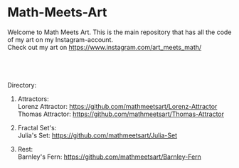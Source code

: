 # Math-Meets-Art
Welcome to Math Meets Art. This is the main repository that has all the code of my art on my Instagram-account.   
Check out my art on https://www.instagram.com/art_meets_math/
<br>
<br>   
<br> 
<br>
Directory:<br>
   1) Attractors:   
      Lorenz Attractor: https://github.com/mathmeetsart/Lorenz-Attractor   
      Thomas Attractor: https://github.com/mathmeetsart/Thomas-Attractor   
   
   3) Fractal Set's:<br>
      Julia's Set: https://github.com/mathmeetsart/Julia-Set   
   
   4) Rest:<br>
     Barnley's Fern: https://github.com/mathmeetsart/Barnley-Fern   

